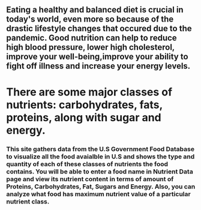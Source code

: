 <h2>Eating a healthy and balanced diet is crucial in today's world, even more so because of the drastic lifestyle changes that occured due to the pandemic. Good nutrition can help to reduce high blood pressure, lower high cholesterol, improve your well-being,improve your ability to fight off illness and increase your energy levels.</h2>
            <h1>There are some major classes of nutrients: carbohydrates, fats, proteins, along with sugar and energy.</h1>
<h3>This site gathers data from the U.S Government Food Database to visualize all the food avaialble in U.S and shows the type and quantity of each of these classes of nutrients the food contains.
            You will be able to enter a food name in Nutrient Data page and view its nutrient content in terms of amount of Proteins, Carbohydrates, Fat, Sugars and Energy. Also, you can analyze what food has maximum nutrient value of a particular nutrient class.</h3>
            

